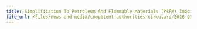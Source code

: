 ```yaml
---
title: Simplification To Petroleum And Flammable Materials (P&FM) Import Licence Application 
file_url: /files/news-and-media/competent-authorities-circulars/2016-07-18-CA.pdf
---
```


